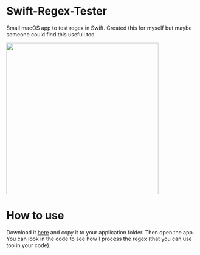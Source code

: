 # Swift-Regex-Tester
Small macOS app to test regex in Swift.
Created this for myself but maybe someone could find this usefull too.

<img src="" width="400" />

# How to use
Download it [here](https://github.com/Kevin-De-Koninck/Swift-Regex-Tester/releases/download/v1.0.0/Swift.Regex.Tester.app.zip) and copy it to your application folder. Then open the app.
You can look in the code to see how I process the regex (that you can use too in your code).
